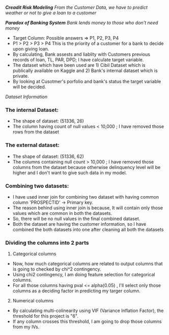 **_Creadit Risk Modeling_**
_From the Customer Data, we have to predict weather or not to give a loan to a customer_

**_Paradox of Banking System_**
_Bank lends money to those who don't need money_

- Target Column: Possible answers => P1, P2, P3, P4
- P1 > P2 > P3 > P4 This is the priority of a customer for a bank to decide upon giving loan.
- By calculating, Bank assests and liablity with Customers previous records of loan, TL, PAR, DPD; I have calculate target variable.
- The dataset which have been used are 1) Cibil Dataset which is publically available on Kaggle and 2) Bank's internal dataset which is private.
- By looking at Cusotmer's porfolio and bank's status the target variable will be decided.

_Dataset Information_

### The internal Dataset:

- The shape of dataset: (51336, 26)
- The column having count of null values < 10,000 ; I have removed those rows from the dataset

### The external dataset:

- The shape of dataset: (51336, 62)
- The columns containing null count > 10,000 ; I have removed those columns from the dataset because otherwise delinquency level will be higher and I don't want to give such data in my model.

### Combining two datasets:

- I have used inner join for combining two dataset with having common column 'PROSPECTID' -> Primary key.
- The reason behind using inner join is because, It will contain only those values which are common in both the datasets.
- So, there will be no null values in the final combined dataset.
- Both the dataset are having the customer information, so I have combined the both datasets into one after cleaning all both the datasets

### Dividing the columns into 2 parts

1. Categorical columns

- Now, how much categorical columns are related to output columns that is going to checked by chi^2 contingency.
- Using chi2 contingency, I am doing feature selection for categorical columns.
- For all those columns having pval <= alpha(0.05) , I'll select only those columns as a deciding factor in predicting my targer column.

2. Numerical columns

- By calculating multi-colinearity using VIF (Variance Inflation Factor), the threshold for this project is "6".
- If any column crosses this threshold, I am going to drop those columns from my IVs.
